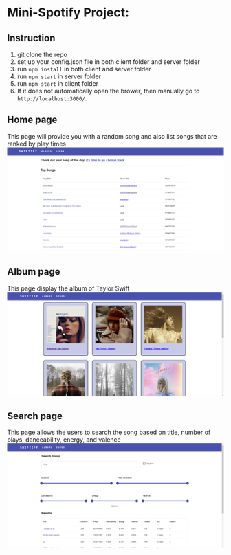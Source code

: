 # Mini-Spotify Project:

## Instruction
1. git clone the repo
2. set up your config.json file in both client folder and server folder
3. run ```npm install``` in both client and server folder
4. run ```npm start``` in server folder
5. run ```npm start``` in client folder
6. If it does not automatically open the brower, then manually go to ```http://localhost:3000/```.

## Home page
This page will provide you with a random song and also list songs that are ranked by play times
![alt text](./img/Home.png)

## Album page
This page display the album of Taylor Swift
![alt text](./img/Album.png)

## Search page
This page allows the users to search the song based on title, number of plays, danceability, energy, and valence
![alt text](./img/Search.png)